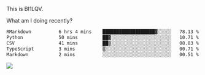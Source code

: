 This is BI1LQV.

What am I doing recently?

<!--START_SECTION:waka-->

```txt
RMarkdown          6 hrs 4 mins    ███████████████████▓░░░░░   78.13 %
Python             50 mins         ██▓░░░░░░░░░░░░░░░░░░░░░░   10.71 %
CSV                41 mins         ██▒░░░░░░░░░░░░░░░░░░░░░░   08.83 %
TypeScript         3 mins          ▒░░░░░░░░░░░░░░░░░░░░░░░░   00.71 %
Markdown           2 mins          ░░░░░░░░░░░░░░░░░░░░░░░░░   00.51 %
```

<!--END_SECTION:waka-->

<img src="https://github-readme-stats.vercel.app/api?username=bi1lqv&show_icons=true&count_private=true">
